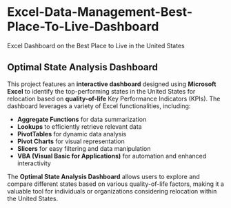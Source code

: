 # Excel-Data-Management-Best-Place-To-Live-Dashboard
Excel Dashboard on the Best Place to Live in the United States

## Optimal State Analysis Dashboard

This project features an **interactive dashboard** designed using **Microsoft Excel** to identify the top-performing states in the United States for relocation based on **quality-of-life** Key Performance Indicators (KPIs). The dashboard leverages a variety of Excel functionalities, including:

- **Aggregate Functions** for data summarization
- **Lookups** to efficiently retrieve relevant data
- **PivotTables** for dynamic data analysis
- **Pivot Charts** for visual representation
- **Slicers** for easy filtering and data manipulation
- **VBA (Visual Basic for Applications)** for automation and enhanced interactivity

The **Optimal State Analysis Dashboard** allows users to explore and compare different states based on various quality-of-life factors, making it a valuable tool for individuals or organizations considering relocation within the United States.
